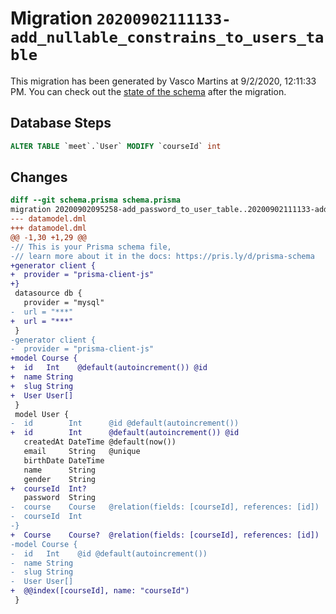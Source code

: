 # Migration `20200902111133-add_nullable_constrains_to_users_table`

This migration has been generated by Vasco Martins at 9/2/2020, 12:11:33 PM.
You can check out the [state of the schema](./schema.prisma) after the migration.

## Database Steps

```sql
ALTER TABLE `meet`.`User` MODIFY `courseId` int
```

## Changes

```diff
diff --git schema.prisma schema.prisma
migration 20200902095258-add_password_to_user_table..20200902111133-add_nullable_constrains_to_users_table
--- datamodel.dml
+++ datamodel.dml
@@ -1,30 +1,29 @@
-// This is your Prisma schema file,
-// learn more about it in the docs: https://pris.ly/d/prisma-schema
+generator client {
+  provider = "prisma-client-js"
+}
 datasource db {
   provider = "mysql"
-  url = "***"
+  url = "***"
 }
-generator client {
-  provider = "prisma-client-js"
+model Course {
+  id   Int    @default(autoincrement()) @id
+  name String
+  slug String
+  User User[]
 }
 model User {
-  id        Int      @id @default(autoincrement())
+  id        Int      @default(autoincrement()) @id
   createdAt DateTime @default(now())
   email     String   @unique
   birthDate DateTime
   name      String
   gender    String
+  courseId  Int?
   password  String
-  course    Course   @relation(fields: [courseId], references: [id])
-  courseId  Int
-}
+  Course    Course?  @relation(fields: [courseId], references: [id])
-model Course {
-  id   Int    @id @default(autoincrement())
-  name String
-  slug String
-  User User[]
+  @@index([courseId], name: "courseId")
 }
```


